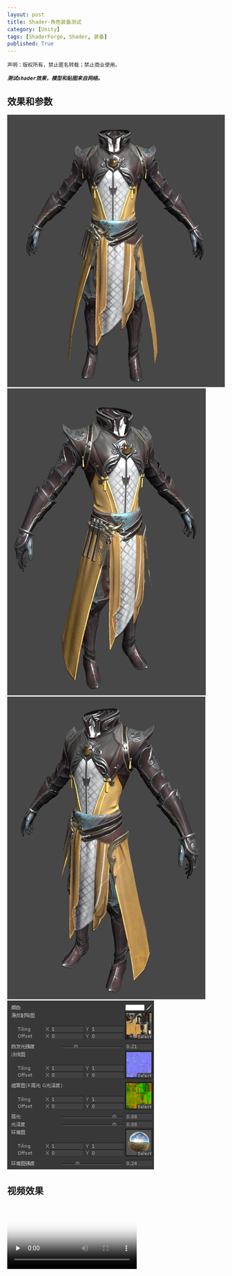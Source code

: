 ```yaml
---
layout: post
title: Shader-角色装备测试
category: [Unity]
tags: [ShaderForge, Shader, 装备]
published: True
---
```



`声明：版权所有，禁止匿名转载；禁止商业使用。`

***`测试shader效果，模型和贴图来自网络。`***

## 效果和参数
<left>
	<img src="/public/img/Shader-角色装备测试/1.bmp">
    <img src="/public/img/Shader-角色装备测试/2.bmp">
	<img src="/public/img/Shader-角色装备测试/3.bmp">
	<img src="/public/img/Shader-角色装备测试/4.bmp">
	</left>

## 视频效果

<video id="video" controls="" preload="none" poster="封面">
      <source id="mp4" src="/public/img/Shader-角色装备测试/Shader-角色装备测试.mp4" type="video/mp4">
</videos>
